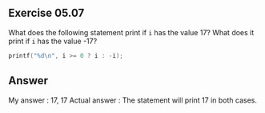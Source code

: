 ## Exercise 05.07
What does the following statement print if ```i``` has the value 17? What does it print if ```i``` has the value -17?
```C
printf("%d\n", i >= 0 ? i : -i);
```

## Answer
My answer : 17, 17
Actual answer : The statement will print 17 in both cases.
